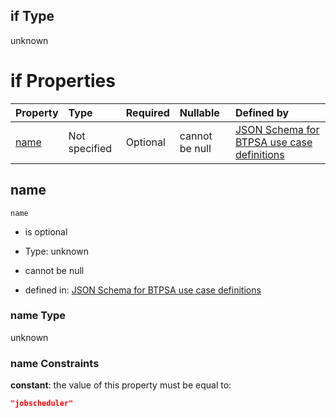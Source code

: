 ## if Type

unknown

# if Properties

| Property      | Type          | Required | Nullable       | Defined by                                                                                                                                                                                                        |
| :------------ | :------------ | :------- | :------------- | :---------------------------------------------------------------------------------------------------------------------------------------------------------------------------------------------------------------- |
| [name](#name) | Not specified | Optional | cannot be null | [JSON Schema for BTPSA use case definitions](btpsa-usecase-properties-services-items-allof-1-then-allof-59-if-properties-name.md "undefined#/properties/services/items/allOf/1/then/allOf/59/if/properties/name") |

## name



`name`

*   is optional

*   Type: unknown

*   cannot be null

*   defined in: [JSON Schema for BTPSA use case definitions](btpsa-usecase-properties-services-items-allof-1-then-allof-59-if-properties-name.md "undefined#/properties/services/items/allOf/1/then/allOf/59/if/properties/name")

### name Type

unknown

### name Constraints

**constant**: the value of this property must be equal to:

```json
"jobscheduler"
```
